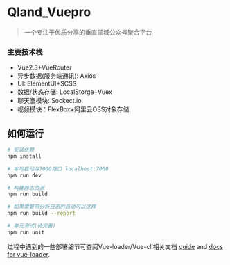 # Qland_Vuepro

> 一个专注于优质分享的垂直领域公众号聚合平台
### 主要技术栈
* Vue2.3+VueRouter
* 异步数据(服务端通讯): Axios
* UI: ElementUI+SCSS
* 数据/状态存储: LocalStorge+Vuex
* 聊天室模块: Sockect.io
* 视频模块：FlexBox+阿里云OSS对象存储

## 如何运行

``` bash
# 安装依赖
npm install

# 本地启动与7000端口 localhost:7000
npm run dev

# 构建静态资源
npm run build

# 如果需要带分析日志的启动可以这样
npm run build --report

# 单元测试(待完善)
npm run unit
```

过程中遇到的一些部署细节可查阅Vue-loader/Vue-cli相关文档
[guide](http://vuejs-templates.github.io/webpack/) and [docs for vue-loader](http://vuejs.github.io/vue-loader).
